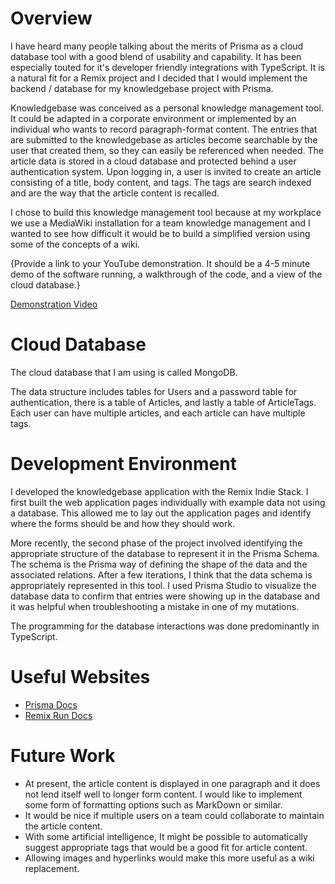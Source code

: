 # Overview

I have heard many people talking about the merits of Prisma as a cloud database tool with a good blend of usability and capability. It has been especially touted for it's developer friendly integrations with TypeScript. It is a natural fit for a Remix project and I decided that I would implement the backend / database for my knowledgebase project with Prisma.

Knowledgebase was conceived as a personal knowledge management tool. It could be adapted in a corporate environment or implemented by an individual who wants to record paragraph-format content. The entries that are submitted to the knowledgebase as articles become searchable by the user that created them, so they can easily be referenced when needed. The article data is stored in a cloud database and protected behind a user authentication system. Upon logging in, a user is invited to create an article consisting of a title, body content, and tags. The tags are search indexed and are the way that the article content is recalled.

I chose to build this knowledge management tool because at my workplace we use a MediaWiki installation for a team knowledge management and I wanted to see how difficult it would be to build a simplified version using some of the concepts of a wiki.

{Provide a link to your YouTube demonstration.  It should be a 4-5 minute demo of the software running, a walkthrough of the code, and a view of the cloud database.}

[Demonstration Video](https://youtu.be/Z7asCjewIfw)

# Cloud Database

The cloud database that I am using is called MongoDB.

The data structure includes tables for Users and a password table for authentication, there is a table of Articles, and lastly a table of ArticleTags. Each user can have multiple articles, and each article can have multiple tags.

# Development Environment

I developed the knowledgebase application with the Remix Indie Stack. I first built the web application pages individually with example data not using a database. This allowed me to lay out the application pages and identify where the forms should be and how they should work.

More recently, the second phase of the project involved identifying the appropriate structure of the database to represent it in the Prisma Schema. The schema is the Prisma way of defining the shape of the data and the associated relations. After a few iterations, I think that the data schema is appropriately represented in this tool. I used Prisma Studio to visualize the database data to confirm that entries were showing up in the database and it was helpful when troubleshooting a mistake in one of my mutations.

The programming for the database interactions was done predominantly in TypeScript.

# Useful Websites

* [Prisma Docs](https://www.prisma.io/docs/)
* [Remix Run Docs](https://remix.run/docs/en/v1)

# Future Work

* At present, the article content is displayed in one paragraph and it does not lend itself well to longer form content. I would like to implement some form of formatting options such as MarkDown or similar.
* It would be nice if multiple users on a team could collaborate to maintain the article content.
* With some artificial intelligence, It might be possible to automatically suggest appropriate tags that would be a good fit for article content.
* Allowing images and hyperlinks would make this more useful as a wiki replacement.